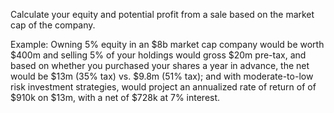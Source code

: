 Calculate your equity and potential profit from a sale based on the market cap of the company. 

Example: Owning 5% equity in an $8b market cap company would be worth $400m and selling 5% of your holdings would gross $20m pre-tax, and based on whether you purchased your shares a year in advance, the net would be $13m (35% tax) vs. $9.8m (51% tax); and with moderate-to-low risk investment strategies, would project an annualized rate of return of of $910k on $13m, with a net of $728k at 7% interest. 
